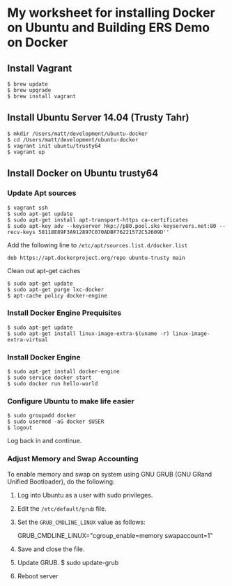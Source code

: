 # My worksheet for installing Docker on Ubuntu and Building ERS Demo on Docker

## Install Vagrant
	$ brew update
	$ brew upgrade
	$ brew install vagrant

## Install Ubuntu Server 14.04 (Trusty Tahr)
	$ mkdir /Users/matt/development/ubuntu-docker
	$ cd /Users/matt/development/ubuntu-docker
	$ vagrant init ubuntu/trusty64
	$ vagrant up

## Install Docker on Ubuntu trusty64

### Update Apt sources

	$ vagrant ssh
	$ sudo apt-get update
	$ sudo apt-get install apt-transport-https ca-certificates
	$ sudo apt-key adv --keyserver hkp://p80.pool.sks-keyservers.net:80 --recv-keys 58118E89F3A912897C070ADBF76221572C52609D''

Add the following line to `/etc/apt/sources.list.d/docker.list`

	deb https://apt.dockerproject.org/repo ubuntu-trusty main

Clean out apt-get caches

	$ sudo apt-get update
	$ sudo apt-get purge lxc-docker
	$ apt-cache policy docker-engine

### Install Docker Engine Prequisites

	$ sudo apt-get update
	$ sudo apt-get install linux-image-extra-$(uname -r) linux-image-extra-virtual

### Install Docker Engine

	$ sudo apt-get install docker-engine
	$ sudo service docker start
	$ sudo docker run hello-world

### Configure Ubuntu to make life easier

	$ sudo groupadd docker
	$ sudo usermod -aG docker $USER
	$ logout

Log back in and continue.

### Adjust Memory and Swap Accounting

To enable memory and swap on system using GNU GRUB (GNU GRand Unified Bootloader), do the following:

1. Log into Ubuntu as a user with sudo privileges.
2. Edit the `/etc/default/grub` file.
3. Set the `GRUB_CMDLINE_LINUX` value as follows:

	GRUB_CMDLINE_LINUX="cgroup\_enable=memory swapaccount=1"

4. Save and close the file.
5. Update GRUB.
	$ sudo update-grub

6. Reboot server
